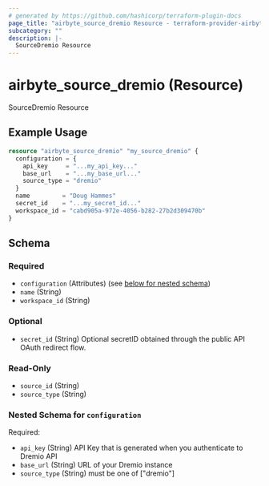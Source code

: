 ```yaml
---
# generated by https://github.com/hashicorp/terraform-plugin-docs
page_title: "airbyte_source_dremio Resource - terraform-provider-airbyte"
subcategory: ""
description: |-
  SourceDremio Resource
---
```


# airbyte_source_dremio (Resource)

SourceDremio Resource

## Example Usage

```terraform
resource "airbyte_source_dremio" "my_source_dremio" {
  configuration = {
    api_key     = "...my_api_key..."
    base_url    = "...my_base_url..."
    source_type = "dremio"
  }
  name         = "Doug Hammes"
  secret_id    = "...my_secret_id..."
  workspace_id = "cabd905a-972e-4056-b282-27b2d309470b"
}
```

<!-- schema generated by tfplugindocs -->
## Schema

### Required

- `configuration` (Attributes) (see [below for nested schema](#nestedatt--configuration))
- `name` (String)
- `workspace_id` (String)

### Optional

- `secret_id` (String) Optional secretID obtained through the public API OAuth redirect flow.

### Read-Only

- `source_id` (String)
- `source_type` (String)

<a id="nestedatt--configuration"></a>
### Nested Schema for `configuration`

Required:

- `api_key` (String) API Key that is generated when you authenticate to Dremio API
- `base_url` (String) URL of your Dremio instance
- `source_type` (String) must be one of ["dremio"]


